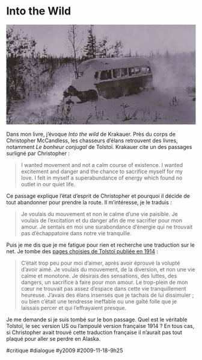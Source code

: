 # Into the Wild

![Into the wild](_i/wild.webp)

Dans mon livre, j’évoque *Into the wild* de Krakauer. Près du corps de Christopher McCandless, les chasseurs d’élans retrouvent des livres, notamment *Le bonheur conjugal* de Tolstoï. Krakauer cite un des passages surligné par Christopher :

> I wanted movement and not a calm course of existence. I wanted excitement and danger and the chance to sacrifice myself for my love. I felt in myself a superabundance of energy which found no outlet in our quiet life.

Ce passage explique l’état d’esprit de Christopher et pourquoi il décide de tout abandonner pour prendre la route. Il m’intéresse, je le traduis :

> Je voulais du mouvement et non le calme d’une vie paisible. Je voulais de l’excitation et du danger afin de me sacrifier pour mon amour. Je sentais en moi une surabondance d’énergie qui ne trouvait pas d’échappatoire dans notre vie tranquille.

Puis je me dis que je me fatigue pour rien et recherche une traduction sur le net. Je tombe des [pages choisies de Tolstoï publiée en 1914](http://books.google.fr/books?id=81ZlIcQmXwsC&pg=PA252&lpg=PA252&dq=Tolsto%C3%AF+%22Je+voulais+du+mouvement%22&source=bl&ots=ikWznEDa5l&sig=pIc8yacUHwhvDN30s8T7fvVvruU&hl=fr&ei=x58DS_SFE-SNjAfMsNW5AQ&sa=X&oi=book_result&ct=result&resnum=2&ved=0CAsQ6AEwAQ#v=onepage&q=&f=false) :

> C’était trop peu pour moi d’aimer, après avoir éprouvé la volupté d’avoir aimé. Je voulais du mouvement, de la diversion, et non une vie calme et monotone. Je désirais des sensations, des luttes, des dangers, un sacrifice à faire pour mon amour. Le trop-plein de mon cœur ne trouvait pas assez d’espace dans cette vie tranquillement heureuse. J’avais des élans insensés que je tachais de lui dissimuler ; ou bien c’était une tendresse ineffable ou une gaîté folle que je laissais percer et qui l’effrayaient presque.

Je me demande si je suis tombé sur le bon passage. Quel est le véritable Tolstoï, le sec version US ou l’ampoulé version française 1914 ? En tous cas, si Christopher avait trouvé cette traduction française il n’aurait pas tout plaqué pour aller se perdre en Alaska.

#critique #dialogue #y2009 #2009-11-18-9h25
